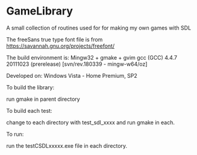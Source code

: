 GameLibrary
===========

A small collection of routines used for for making my own games with SDL

The freeSans true type font file is from https://savannah.gnu.org/projects/freefont/

The build environment is: Mingw32 + gmake + gvim gcc (GCC) 4.4.7 20111023 (prerelease) [svn/rev.180339 - mingw-w64/oz]

Developed on: Windows Vista - Home Premium, SP2

To build the library:

run gmake in parent directory

To build each test:

change to each directory with test_sdl_xxxx and run gmake in each.

To run:

run the testCSDLxxxxx.exe file in each directory.

